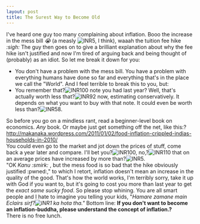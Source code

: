```yaml
---
layout: post
title: The Surest Way to Become Old
---
```

I've heard one guy too many complaining about inflation. Booo the increase in the mess bill <em >:sob:</em> (a measly <img src="http://upload.wikimedia.org/wikipedia/commons/thumb/e/ee/Indian_Rupee_symbol.svg/7px-Indian_Rupee_symbol.svg.png" alt="INR" ></img>5, I think), waaah the tuition fee hike <em >:sigh:
</em>The guy then goes on to give a brilliant explanation about why the fee hike isn't justified and now I'm tired of arguing back and being thought of (probably) as an idiot. So let me break it down for you:
<ul >
	<li >You don't have a problem with the mess bill. You have a problem with everything humans have done so far and everything that's in the place we call the "World". And I feel terrible to break this to you, but:</li>
	<li >You remember that?<img src="http://upload.wikimedia.org/wikipedia/commons/thumb/e/ee/Indian_Rupee_symbol.svg/7px-Indian_Rupee_symbol.svg.png" alt="INR" ></img>100 note you had last year? Well, that's actually worth less that?<img src="http://upload.wikimedia.org/wikipedia/commons/thumb/e/ee/Indian_Rupee_symbol.svg/7px-Indian_Rupee_symbol.svg.png" alt="INR" ></img>92 now, estimating conservatively. It depends on what you want to buy with that note. It could even be worth less than?<img src="http://upload.wikimedia.org/wikipedia/commons/thumb/e/ee/Indian_Rupee_symbol.svg/7px-Indian_Rupee_symbol.svg.png" alt="INR" ></img>58.</li>
</ul>
<div >So before you go on a mindless rant, read a beginner-level book on economics. <em >Any </em>book.
Or maybe just get something off the net, like this:?<a href="http://makanaka.wordpress.com/2011/01/02/food-inflation-crippled-indias-households-in-2010/" >http://makanaka.wordpress.com/2011/01/02/food-inflation-crippled-indias-households-in-2010/</a></div>
<div >You could even go to the market and jot down the prices of stuff, come back a year later and compare. I'll bet you?<img src="http://upload.wikimedia.org/wikipedia/commons/thumb/e/ee/Indian_Rupee_symbol.svg/7px-Indian_Rupee_symbol.svg.png" alt="INR" ></img>100, no,?<img src="http://upload.wikimedia.org/wikipedia/commons/thumb/e/ee/Indian_Rupee_symbol.svg/7px-Indian_Rupee_symbol.svg.png" alt="INR" ></img>110 that on an average prices have increased by more than?<img src="http://upload.wikimedia.org/wikipedia/commons/thumb/e/ee/Indian_Rupee_symbol.svg/7px-Indian_Rupee_symbol.svg.png" alt="INR" ></img>5.</div>
<div >"OK <em >Kanu :smirk: </em>, but the mess food is so bad that the hike obviously justified :pwned:," to which I retort, inflation doesn't mean an increase in the quality of the good. That's how the world works, I'm terribly sorry, take it up with God if you want to, but it's going to cost you more than last year to get the <em >exact same sucky food</em>.
So please stop whining. You are all smart people and I hate to imagine you telling your kids, "<em >Hamare zamane main Eclairs sirf?<img src="http://upload.wikimedia.org/wikipedia/commons/thumb/e/ee/Indian_Rupee_symbol.svg/7px-Indian_Rupee_symbol.svg.png" alt="INR" ></img>1 ka hota tha." </em>Bottom line:<em >
</em><strong >If you don't want to become an inflation-buddha, please understand the concept of inflation.?</strong></div>
<div >There is no free lunch.</div>